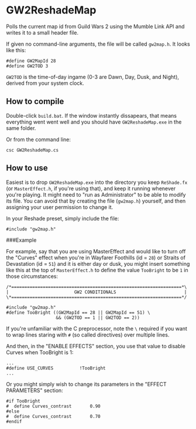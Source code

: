 GW2ReshadeMap
=============
Polls the current map id from Guild Wars 2 using the Mumble Link API and writes
it to a small header file.

If given no command-line arguments, the file will be called `gw2map.h`. It looks
like this:

    #define GW2MapId 28
    #define GW2TOD 3

`GW2TOD` is the time-of-day ingame (0-3 are Dawn, Day, Dusk, and Night), derived
from your system clock.

How to compile
--------------
Double-click `build.bat`. If the window instantly dissapears, that means
everything went went well and you should have `GW2ReshadeMap.exe` in the same
folder.

Or from the command line:

    csc GW2ReshadeMap.cs

How to use
----------
Easiest is to drop `GW2ReshadeMap.exe` into the directory you keep `ReShade.fx`
(or `MasterEffect.h`, if you're using that), and keep it running whenever you're
playing. It might need to "run as Administrator" to be able to modify its
file. You can avoid that by creating the file (`gw2map.h`) yourself, and then
assigning your user permission to change it.

In your Reshade preset, simply include the file:

    #include "gw2map.h"

###Example

For example, say that you are using MasterEffect and would like to turn off the
"Curves" effect when you're in Wayfarer Foothills (id = `28`) or Straits of
Devastation (id = `51`) and it is either day or dusk, you might insert something
like this at the top of `MasterEffect.h` to define the value `TooBright` to be
`1` in those circumstances:

    /*=================================================================*\
    |                         GW2 CONDITIONALS                          |
    \*=================================================================*/
    
    #include "gw2map.h"
    #define TooBright ((GW2MapId == 28 || GW2MapId == 51) \
                       && (GW2TOD == 1 || GW2TOD == 2))

If you're unfamiliar with the C preprocessor, note the `\` required if you want
to wrap lines staring with `#` (so called directives) over multiple lines.

And then, in the "ENABLE EFFECTS" section, you use that value to disable Curves
when TooBright is 1:

    ...
    #define USE_CURVES      	!TooBright
    ...

Or you might simply wish to change its parameters in the "EFFECT PARAMETERS"
section:

    #if TooBright
    #  define Curves_contrast 		0.90
    #else
    #  define Curves_contrast 		0.70
    #endif
